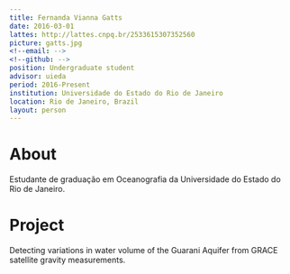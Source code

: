 ```yaml
---
title: Fernanda Vianna Gatts
date: 2016-03-01
lattes: http://lattes.cnpq.br/2533615307352560
picture: gatts.jpg
<!--email: -->
<!--github: -->
position: Undergraduate student
advisor: uieda
period: 2016-Present
institution: Universidade do Estado do Rio de Janeiro
location: Rio de Janeiro, Brazil
layout: person
---
```


# About

Estudante de graduação em Oceanografia da Universidade do Estado do Rio de
Janeiro.

# Project

Detecting variations in water volume of the Guarani Aquifer from GRACE
satellite gravity measurements.
